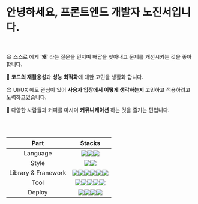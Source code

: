# 안녕하세요, 프론트엔드 개발자 **노진서**입니다.
<br />

😃   스스로 에게 ‘**왜**’ 라는 질문을 던지며 해답을 찾아내고 문제를 개선시키는 것을 좋아합니다. 

🤗   **코드의 재활용성**과 **성능 최적화**에 대한 고민을 생활화 합니다.

😎   UI/UX 에도 관심이 있어 **사용자 입장에서 어떻게 생각하는지** 고민하고 적용하려고 노력하고있습니다. 

🥳   다양한 사람들과 커피를 마시며 **커뮤니케이션** 하는 것을 즐기는 편입니다.

<!-- <br/>
<br/>

<div align="center">	
 <img align="left" src="https://github-readme-stats.vercel.app/api?username=bennoholik&theme=transparent&show_icons=true"/>	
 <p>	
 <img src="https://github-readme-stats.vercel.app/api/top-langs/?username=bennoholik&theme=transparent&layout=compact&langs_count=8&card_width=200"/>	
</div>	

 -->
<br />
<br />

Part|Stacks|
|:---:|:---:|
|Language|<img src="https://img.shields.io/badge/Python-3776AB?style=for-the-badge&logo=python&logoColor=white"/><img src="https://img.shields.io/badge/JavaScript-F7DF1E?style=for-the-badge&logo=javascript&logoColor=white"/><img src="https://img.shields.io/badge/TypeScript-007ACC?style=for-the-badge&logo=typescript&logoColor=white"/>|
|Style|<img src="https://img.shields.io/badge/styled--components-DB7093?style=for-the-badge&logo=styled-components&logoColor=white)"><img src="https://img.shields.io/badge/Tailwind_CSS-38B2AC?style=for-the-badge&logo=tailwind-css&logoColor=white)">|
|Library & Franework|<img src="https://img.shields.io/badge/React-20232A?style=for-the-badge&logo=react&logoColor=61DAFB)"/><img src="https://img.shields.io/badge/Redux-593D88?style=for-the-badge&logo=redux&logoColor=white" /><img src="https://img.shields.io/badge/Recoil-2E77BC?style=for-the-badge&logo=Recoil&logoColor=white"><img src="https://img.shields.io/badge/React_Router-CA4245?style=for-the-badge&logo=react-router&logoColor=white" /><img src="https://img.shields.io/badge/-React%20Query-FF4154?style=for-the-badge&logo=react%20query&logoColor=white" /><img src="https://img.shields.io/badge/Next-black?style=for-the-badge&logo=next.js&logoColor=white" />|
|Tool|<img src="https://img.shields.io/badge/VSCODE-007ACC?style=for-the-badge&logo=visualstudiocode&logoColor=white"/><img src="https://img.shields.io/badge/Git-F05032?style=for-the-badge&logo=git&logoColor=white"/><img src="https://img.shields.io/badge/Github-181717?style=for-the-badge&logo=github&logoColor=white"/><img src="https://img.shields.io/badge/Slack-4A154B?style=for-the-badge&logo=slack&logoColor=white"/><img src="https://img.shields.io/badge/Notion-%23000000.svg?style=for-the-badge&logo=notion&logoColor=white" />||
|Deploy|<img src="https://img.shields.io/badge/AwsS3-232F3E?style=for-the-badge&logo=AmazonS3&logoColor=white"/><img src="https://img.shields.io/badge/AwsRoute53-232F3E?style=for-the-badge&logo=AmazonAWS&logoColor=white"/><img src="https://img.shields.io/badge/GitHub_Actions-2088FF?style=for-the-badge&logo=github-actions&logoColor=white"/><img src="https://img.shields.io/badge/vercel-%23000000.svg?style=for-the-badge&logo=vercel&logoColor=whit"/>|

